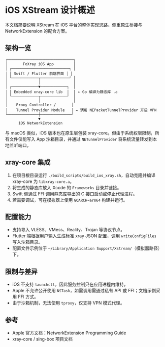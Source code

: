 # iOS XStream 设计概述

本文档简要说明 XStream 在 iOS 平台的整体实现思路，侧重原生桥接与 NetworkExtension 的配合方案。

## 架构一览

```
┌──────────────────────────────┐
│       FoXray iOS App         │
│ ┌──────────────────────────┐ │
│ │ Swift / Flutter 前端界面 │ │
│ └────────────┬─────────────┘ │
│              │               │
│ ┌────────────▼────────────┐  │
│ │ Embedded xray-core lib  │  │ ← Go 编译为静态库 .a
│ └────────────┬────────────┘  │
│              │               │
│    Proxy Controller /       │
│    Tunnel Provider Module   │ ← 调用 NEPacketTunnelProvider 开启 VPN
└──────────────┼──────────────┘
               ▼
      iOS NetworkExtension
```

与 macOS 类似，iOS 版本也在原生层包装 xray-core。但由于系统权限限制，所有文件仅能写入 App 沙箱目录，并通过 `NETunnelProvider` 将系统流量转发到本地监听端口。

## xray-core 集成

1. 在项目根目录运行 `./build_scripts/build_ios_xray.sh`，自动克隆并编译 xray-core 为 `libxray-core.a`。
2. 将生成的静态库放入 Xcode 的 `Frameworks` 目录并链接。
3. Swift 侧通过 FFI 调用静态库导出的 C 接口启动或停止代理进程。
4. 若需要调试，可在模拟器上使用 `GOARCH=arm64` 构建并运行。

## 配置能力

- 支持导入 VLESS、VMess、Reality、Trojan 等协议节点。
- Flutter 端根据用户输入生成标准 xray JSON 配置，调用 `writeConfigFiles` 写入沙箱目录。
- 配置文件示例位于 `~/Library/Application Support/Xstream/`（模拟器路径）下。

## 限制与差异

- iOS 不支持 `launchctl`，因此服务控制只在应用进程内维持。
- Apple 不允许公开使用 `NSTask`，如需调用需通过私有 API 或 FFI；文档示例采用 FFI 方式。
- 由于沙箱机制，无法使用 `tproxy`，仅支持 VPN 模式代理。

## 参考

- Apple 官方文档：NetworkExtension Programming Guide
- xray-core / sing-box 项目文档
